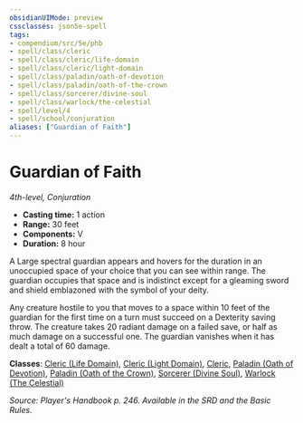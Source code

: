 ```yaml
---
obsidianUIMode: preview
cssclasses: json5e-spell
tags:
- compendium/src/5e/phb
- spell/class/cleric
- spell/class/cleric/life-domain
- spell/class/cleric/light-domain
- spell/class/paladin/oath-of-devotion
- spell/class/paladin/oath-of-the-crown
- spell/class/sorcerer/divine-soul
- spell/class/warlock/the-celestial
- spell/level/4
- spell/school/conjuration
aliases: ["Guardian of Faith"]
---
```

# Guardian of Faith
*4th-level, Conjuration*  

- **Casting time:** 1 action
- **Range:** 30 feet
- **Components:** V
- **Duration:** 8 hour

A Large spectral guardian appears and hovers for the duration in an unoccupied space of your choice that you can see within range. The guardian occupies that space and is indistinct except for a gleaming sword and shield emblazoned with the symbol of your deity.

Any creature hostile to you that moves to a space within 10 feet of the guardian for the first time on a turn must succeed on a Dexterity saving throw. The creature takes 20 radiant damage on a failed save, or half as much damage on a successful one. The guardian vanishes when it has dealt a total of 60 damage.

**Classes**: [Cleric (Life Domain)](5E2014官方资源/classes/cleric-life-domain.md), [Cleric (Light Domain)](5E2014官方资源/classes/cleric-light-domain.md), [Cleric](5E2014官方资源/classes/cleric.md), [Paladin (Oath of Devotion)](5E2014官方资源/classes/paladin-oath-of-devotion.md), [Paladin (Oath of the Crown)](5E2014官方资源/classes/paladin-oath-of-the-crown-scag.md), [Sorcerer (Divine Soul)](5E2014官方资源/classes/sorcerer-divine-soul-xge.md), [Warlock (The Celestial)](5E2014官方资源/classes/warlock-the-celestial-xge.md)

*Source: Player's Handbook p. 246. Available in the SRD and the Basic Rules.*